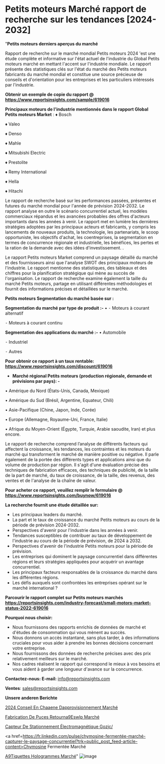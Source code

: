 # Petits moteurs Marché rapport de recherche sur les tendances [2024-2032]

"<strong>Petits moteurs derniers aperçus du marché</strong>

Rapport de recherche sur le marché mondial Petits moteurs 2024 'est une étude complète et informative sur l'état actuel de l'industrie du Global Petits moteurs marché en mettant l'accent sur l'industrie mondiale. Le rapport présente des statistiques clés sur l'état du marché des Petits moteurs fabricants du marché mondial et constitue une source précieuse de conseils et d'orientation pour les entreprises et les particuliers intéressés par l'industrie.

<strong>Obtenir un exemple de copie du rapport @ <a href=https://www.reportsinsights.com/sample/619016>https://www.reportsinsights.com/sample/619016</a></strong>

<strong>Principaux moteurs de l'industrie mentionnés dans le rapport Global Petits moteurs Market</strong> :
♦ Bosch

♦ Valeo

♦ Denso

♦ Mahle

♦ Mitsubishi Electric

♦ Prestolite

♦ Remy International

♦ Hella

♦ Hitachi

Le rapport de recherche basé sur les performances passées, présentes et futures du marché mondial pour l'année de prévision 2024-2032. Le rapport analyse en outre le scénario concurrentiel actuel, les modèles commerciaux répandus et les avancées probables des offres d'acteurs importants dans les années à venir. Le rapport met en lumière les dernières stratégies adoptées par les principaux acteurs et fabricants, y compris les lancements de nouveaux produits, la technologie, les partenariats, le scoop opportuniste, les objectifs d'achat, les coentreprises, la segmentation en termes de concurrence régionale et industrielle, les bénéfices, les pertes et la ration de la demande avec des idées d'investissement. .

Le rapport Petits moteurs Market comprend un paysage détaillé du marché et des fournisseurs ainsi que l'analyse SWOT des principaux moteurs de l'industrie. Le rapport mentionne des statistiques, des tableaux et des chiffres pour la planification stratégique qui mène au succès de l'organisation. Le rapport de recherche examine également la taille du marché Petits moteurs, partage en utilisant différentes méthodologies et fournit des informations précises et détaillées sur le marché.

<strong>Petits moteurs Segmentation du marché basée sur :</strong>

<strong>Segmentation du marché par type de produit :-</strong>
•
⁃ Moteurs à courant alternatif

⁃ Moteurs à courant continu

<strong>Segmentation des applications du marché :-</strong>
• Automobile

⁃ Industriel

⁃ Autres

<strong>Pour obtenir ce rapport à un taux rentable: <a href=https://www.reportsinsights.com/discount/619016>https://www.reportsinsights.com/discount/619016</a></strong>
<ul>
  <li><strong>Marché régional Petits moteurs (production régionale, demande et prévisions par pays): -</strong></li>
</ul>
• Amérique du Nord (États-Unis, Canada, Mexique)

• Amérique du Sud (Brésil, Argentine, Equateur, Chili)

• Asie-Pacifique (Chine, Japon, Inde, Corée)

• Europe (Allemagne, Royaume-Uni, France, Italie)

• Afrique du Moyen-Orient (Égypte, Turquie, Arabie saoudite, Iran) et plus encore.

Le rapport de recherche comprend l’analyse de différents facteurs qui affectent la croissance, les tendances, les contraintes et les moteurs du marché qui transforment le marché de manière positive ou négative. Il parle également de la portée des différents types et applications ainsi que du volume de production par région. Il s'agit d'une évaluation précise des techniques de fabrication efficaces, des techniques de publicité, de la taille de la part de marché, du taux de croissance, de la taille, des revenus, des ventes et de l'analyse de la chaîne de valeur.

<strong>Pour acheter ce rapport, veuillez remplir le formulaire @   <a href=https://www.reportsinsights.com/buynow/619016>https://www.reportsinsights.com/buynow/619016</a></strong>

<strong>La recherche fournit une étude détaillée sur:</strong>
<ul>
  <li>Les principaux leaders du marché.</li>
  <li>La part et le taux de croissance du marché Petits moteurs au cours de la période de prévision 2024-2032.</li>
  <li>Perspectives d'avenir pour l'industrie dans les années à venir.</li>
  <li>Tendances susceptibles de contribuer au taux de développement de l'industrie au cours de la période de prévision, de 2024 à 2032.</li>
  <li>Perspectives d'avenir de l'industrie Petits moteurs pour la période de prévision.</li>
  <li>Les entreprises qui dominent le paysage concurrentiel dans différentes régions et leurs stratégies appliquées pour acquérir un avantage concurrentiel.</li>
  <li>Les principaux facteurs responsables de la croissance du marché dans les différentes régions.</li>
  <li>Les défis auxquels sont confrontées les entreprises opérant sur le marché international ?</li>
</ul>

<strong>Parcourir le rapport complet sur Petits moteurs marchés <a href=https://reportsinsights.com/industry-forecast/small-motors-market-status-2022-619016>https://reportsinsights.com/industry-forecast/small-motors-market-status-2022-619016</a></strong>

<strong>Pourquoi nous choisir:</strong>
<ul>
  <li>Nous fournissons des rapports enrichis de données de marché et d'études de consommation qui vous mènent au succès.</li>
  <li>Nous donnons un accès instantané, sans plus tarder, à des informations cruciales pour vous aider à prendre les bonnes décisions concernant votre entreprise.</li>
  <li>Nous fournissons des données de recherche précises avec des prix relativement meilleurs sur le marché.</li>
  <li>Nos cadres réalisent le rapport qui correspond le mieux à vos besoins et vous aident à garder une longueur d'avance sur la concurrence.</li>
</ul>
<strong>Contactez-nous:
</strong><strong>E-mail:</strong> <a href=mailto:info@reportsinsights.com>info@reportsinsights.com</a>

<strong>Ventes</strong>: <a href=mailto:sales@reportsinsights.com>sales@reportsinsights.com</a>

<strong>Unsere anderen Berichte</strong>

<a href=https://www.linkedin.com/pulse/2024-conseil-en-cha%C3%AEne-dapprovisionnement-march%C3%A9-6oqhc/>2024 Conseil En Chaaene Dapprovisionnement Marché</a>

<a href=https://www.linkedin.com/pulse/fabrication-de-puces-retourn%C3%A9eswlp-march%C3%A9-dmswc/>Fabrication De Puces Retourna9Eswlp Marché</a>

<a href=https://www.linkedin.com/pulse/capteur-de-stationnement-électromagnétique-gozjc/>Capteur De Stationnement Électromagnétique Gozjc/</a>

<a href=https://fr.linkedin.com/pulse/chymosine-fermentée-marché-capturer-le-paysage-concurrentiel?trk=public_post_feed-article-content>Chymosine Fermentée Marché</a>

<a href=https://www.linkedin.com/pulse/%C3%A9tiquettes-hologrammes-march%C3%A9-segmentation-euz2f/>A9Tiquettes Hologrammes Marché</a>"
![image](https://github.com/daminid12/RItrends/assets/158430485/5d7b66da-7130-4371-8b95-ec09b6a74e14)
